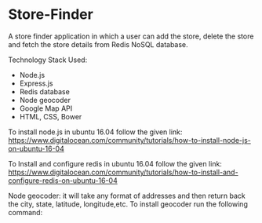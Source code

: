 # Store-Finder
A store finder application in which a user can add the store, delete the store and fetch the store details from Redis NoSQL database.


Technology Stack Used:
- Node.js
- Express.js
- Redis database
- Node geocoder
- Google Map API
- HTML, CSS, Bower

To install node.js in ubuntu 16.04 follow the given link:
https://www.digitalocean.com/community/tutorials/how-to-install-node-js-on-ubuntu-16-04

To Install and configure redis in ubuntu 16.04 follow the given link:
https://www.digitalocean.com/community/tutorials/how-to-install-and-configure-redis-on-ubuntu-16-04


Node geocoder: it will take any format of addresses and then return back the city, state, latitude, longitude,etc.
To install geocoder run the following command:


